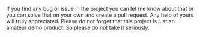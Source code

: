 If you find any bug or issue in the project you can let me know about that or you can solve that on your own and create a pull request. Any help of yours will truly appreciated.
Please do not forget that this project is just an amateur demo product. So please do not take it seriously.
